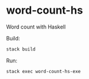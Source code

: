 # word-count-hs

Word count with Haskell

Build:
```sh
stack build
```

Run:
```sh
stack exec word-count-hs-exe
```

